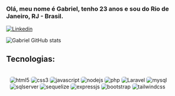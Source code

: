 ### Olá, meu nome é Gabriel, tenho 23 anos e sou do Rio de Janeiro, RJ - Brasil.
[![Linkedin](https://img.shields.io/badge/LinkedIn-0077B5?style=for-the-badge&logo=linkedin&logoColor=white)](https://www.linkedin.com/in/gabriel-b-cruz/)


![Gabriel GitHub stats](https://github-readme-stats.vercel.app/api?username=gabrielbcruz99&show_icons=true&theme=radical)

## Tecnologias: 

<div style="display: inline_block; padding-left: 10px;"><br/>
<img style="border-radius: 5px;" align="center" alt="html5" src="https://img.shields.io/badge/HTML5-E34F26?style=for-the-badge&logo=html5&logoColor=white">
<img style="border-radius: 5px;" align="center" alt="css3" src="https://img.shields.io/badge/CSS3-1572B6?style=for-the-badge&logo=css3&logoColor=white">
<img style="border-radius: 5px;" align="center" alt="javascript" src="https://img.shields.io/badge/JavaScript-F7DF1E?style=for-the-badge&logo=javascript&logoColor=black">
<img style="border-radius: 5px;" align="center" alt="nodejs" src="https://img.shields.io/badge/Node.js-43853D?style=for-the-badge&logo=node.js&logoColor=white">
<img style="border-radius: 5px;" align="center" alt="php" src="https://img.shields.io/badge/PHP-777BB4?style=for-the-badge&logo=php&logoColor=white">
<img style="border-radius: 5px;" align="center" alt="Laravel" src="https://img.shields.io/badge/Laravel-FF2D20?style=for-the-badge&logo=laravel&logoColor=white">
<img style="border-radius: 5px;" align="center" alt="mysql" src="https://img.shields.io/badge/MySQL-00000F?style=for-the-badge&logo=mysql&logoColor=white">
<img style="border-radius: 5px;" align="center" alt="sqlserver" src="https://img.shields.io/badge/Microsoft_SQL_Server-CC2927?style=for-the-badge&logo=microsoft-sql-server&logoColor=white">
<img style="border-radius: 5px;" align="center" alt="sequelize" src="https://img.shields.io/badge/sequelize-323330?style=for-the-badge&logo=sequelize&logoColor=blue">
<img style="border-radius: 5px;" align="center" alt="expressjs" src="https://img.shields.io/badge/Express.js-404D59?style=for-the-badge">
<img style="border-radius: 5px;" align="center" alt="bootstrap" src="https://img.shields.io/badge/Bootstrap-563D7C?style=for-the-badge&logo=bootstrap&logoColor=white">
<img style="border-radius: 5px;" align="center" alt="tailwindcss" src="https://img.shields.io/badge/Tailwind_CSS-38B2AC?style=for-the-badge&logo=tailwind-css&logoColor=white">
</div>
